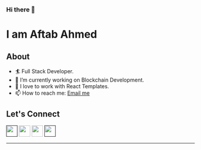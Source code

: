 ### Hi there 👋

# I am Aftab Ahmed 

## About

- 🏄‍ Full Stack Developer.
- 🔭 I’m currently working on Blockchain Development.
- 🌱 I love to work with React Templates.
- 📫 How to reach me: [Email me](mailto:md.aftabehsan@gmail.com)

## Let's **Connect**

[<img height="30" src="https://img.shields.io/badge/twitter-%231DA1F2.svg?&style=for-the-badge&logo=twitter&logoColor=white" />]()
[<img height="30" src="https://img.shields.io/badge/instagram-%23E4405F.svg?&style=for-the-badge&logo=instagram&logoColor=white" />](https://instagram.com/hey_aftab_here)
[<img height="30" src="https://img.shields.io/badge/gmail-D14836?&style=for-the-badge&logo=gmail&logoColor=white" />](mailto:md.aftabehsan@gmail.com)
[<img height="30" src="https://img.shields.io/badge/linkedin-%230077B5.svg?&style=for-the-badge&logo=linkedin&logoColor=white" />]()
<br />
<hr />
<br />
<!--
**Aftab1311/Aftab1311** is a ✨ _special_ ✨ repository because its `README.md` (this file) appears on your GitHub profile.

Here are some ideas to get you started:
-->

